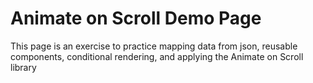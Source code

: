 # Animate on Scroll Demo Page

This page is an exercise to practice mapping data from json, reusable components, conditional rendering, and applying the Animate on Scroll library
